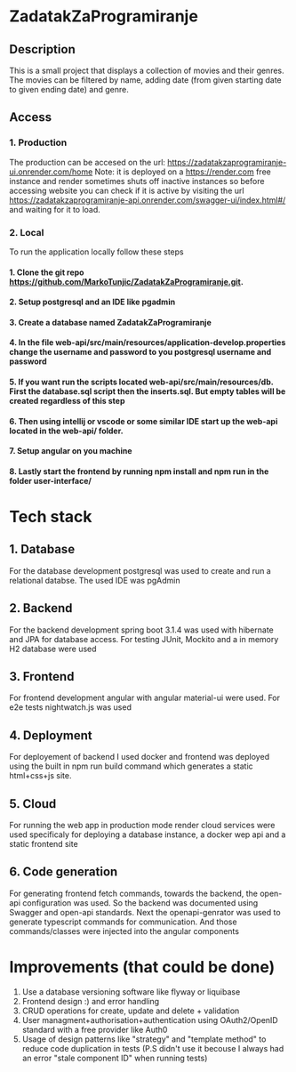 # ZadatakZaProgramiranje
## Description
This is a small project that displays a collection of movies and their genres. The movies can be filtered by name, adding date (from given starting date to given ending date) and genre.

## Access
### 1. Production
The production can be accesed on the url: https://zadatakzaprogramiranje-ui.onrender.com/home
Note: it is deployed on a https://render.com free instance and render sometimes shuts off inactive instances so before accessing website you can check if it is active by visiting the url https://zadatakzaprogramiranje-api.onrender.com/swagger-ui/index.html#/ and waiting for it to load.

### 2. Local
To run the application locally follow these steps
#### 1. Clone the git repo https://github.com/MarkoTunjic/ZadatakZaProgramiranje.git.
#### 2. Setup postgresql and an IDE like pgadmin
#### 3. Create a database named ZadatakZaProgramiranje
#### 4. In the file web-api/src/main/resources/application-develop.properties change the username and password to you postgresql username and password
#### 5. If you want run the scripts located web-api/src/main/resources/db. First the database.sql script then the inserts.sql. But empty tables will be created regardless of this step
#### 6.  Then using intellij or vscode or some similar IDE start up the web-api located in the web-api/ folder.
#### 7. Setup angular on you machine
#### 8. Lastly start the frontend by running npm install and npm run in the folder user-interface/

# Tech stack
## 1. Database
For the database development postgresql was used to create and run a relational databse. The used IDE was pgAdmin
## 2. Backend
For the backend development spring boot 3.1.4 was used with hibernate and JPA for database access. For testing JUnit, Mockito and a in memory H2 database were used
## 3. Frontend
For frontend development angular with angular material-ui were used. For e2e tests nightwatch.js was used
## 4. Deployment
For deployement of backend I used docker and frontend was deployed using the built in npm run build command which generates a static html+css+js site.
## 5. Cloud
For running the web app in production mode render cloud services were used specificaly for deploying a database instance, a docker wep api and a static frontend site
## 6. Code generation
For generating frontend fetch commands, towards the backend, the open-api configuration was used. So the backend was documented using Swagger and open-api standards. Next the openapi-genrator was used to generate typescript commands for communication. And those commands/classes were injected into the angular components


# Improvements (that could be done)
1. Use a database versioning software like flyway or liquibase
2. Frontend design :) and error handling
3. CRUD operations for create, update and delete + validation
4. User managment+authorisation+authentication using OAuth2/OpenID standard with a free provider like Auth0
5. Usage of design patterns like "strategy" and "template method" to reduce code duplication in tests (P.S didn't use it becouse I always had an error "stale component ID" when running tests)